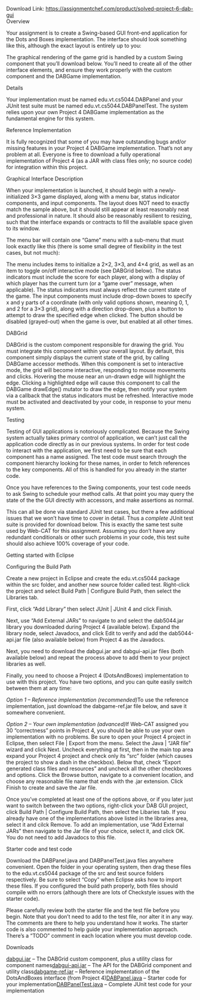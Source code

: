 Download Link: https://assignmentchef.com/product/solved-project-6-dab-gui
<br>
Overview

Your assignment is to create a Swing-based GUI front-end application for the Dots and Boxes implementation.  The interface should look something like this, although the exact layout is entirely up to you:

The graphical rendering of the game grid is handled by a custom Swing component that you’ll download below.  You’ll need to create all of the other interface elements, and ensure they work properly with the custom component and the DABGame implementation.

Details

Your implementation must be named edu.vt.cs5044.DABPanel and your JUnit test suite must be named edu.vt.cs5044.DABPanelTest.  The system relies upon your own Project 4 DABGame implementation as the fundamental engine for this system.

Reference Implementation

It is fully recognized that some of you may have outstanding bugs and/or missing features in your Project 4  DABGame implementation.  That’s not any problem at all.  Everyone is free to download a fully operational implementation of Project 4 (as a JAR with class files only; no source code) for integration within this project.

Graphical Interface Description

When your implementation is launched, it should begin with a newly-initialized 3×3 game displayed, along with a menu bar, status indicator components, and input components.  The layout does NOT need to exactly match the sample above, but it should still appear at least reasonably neat and professional in nature.  It should also be reasonably resilient to resizing, such that the interface expands or contracts to fill the available space given to its window.

The menu bar will contain one “Game” menu with a sub-menu that must look exactly like this (there is some small degree of flexibility in the test cases, but not much):

The menu includes items to initialize a 2×2, 3×3, and 4×4 grid, as well as an item to toggle on/off interactive mode (see DABGrid below).  The status indicators must include the score for each player, along with a display of which player has the current turn (or a “game over” message, when applicable).  The status indicators must always reflect the current state of the game.  The input components must include drop-down boxes to specify x and y parts of a coordinate (with only valid options shown, meaning 0, 1, and 2 for a 3×3 grid), along with a direction drop-down, plus a button to attempt to draw the specified edge when clicked.  The button should be disabled (grayed-out) when the game is over, but enabled at all other times.

DABGrid

DABGrid is the custom component responsible for drawing the grid.  You must integrate this component within your overall layout.  By default, this component simply displays the current state of the grid, by calling DABGame accessor methods.  When this component is set to interactive mode, the grid will become interactive, responding to mouse movements and clicks.  Hovering the mouse near an un-drawn edge will highlight the edge.  Clicking a highlighted edge will cause this component to call the DABGame drawEdge() mutator to draw the edge, then notify your system via a callback that the status indicators must be refreshed.  Interactive mode must be activated and deactivated by your code, in response to your menu system.







Testing

Testing of GUI applications is notoriously complicated.  Because the Swing system actually takes primary control of  application, we can’t just call the application code directly as in our previous systems.  In order for test code to interact with the application, we first need to be sure that each component has a name assigned.  The test code must search through the component hierarchy looking for these names, in order to fetch references to the key components.  All of this is handled for you already in the starter code.

Once you have references to the Swing components, your test code needs to ask Swing to schedule your method calls.  At that point you may query the state of the the GUI directly with accessors, and make assertions as normal.

This can all be done via standard JUnit test cases, but there a few additional issues that we won’t have time to cover in detail.  Thus a <em>complete</em> JUnit test suite is provided for download below.  This is exactly the same test suite used by Web-CAT for this assignment.  Assuming you don’t have any redundant conditionals or other such problems in your code, this test suite should also achieve 100% coverage of your code.

Getting started with Eclipse

Configuring the Build Path

Create a new project in Eclipse and create the edu.vt.cs5044 package within the src folder, and another new source folder called test.  Right-click the project and select Build Path | Configure Build Path, then select the Libraries tab.

First, click “Add Library” then select JUnit | JUnit 4 and click  Finish.

Next, use “Add External JARs” to navigate to and select the dab5044.jar library you downloaded during Project 4 (available below).  Expand the library node, select Javadocs, and click Edit to verify and add the dab5044-api.jar file (also available below) from Project 4 as the Javadocs.

Next, you need to download the dabgui.jar and dabgui-api.jar files (both available  below) and repeat the process above to add them to your project libraries as well.

Finally, you need to choose a Project 4 (DotsAndBoxes) implementation to use with this project.  You have two options, and you can quite easily switch between them at any time:

<em>Option 1 – Reference implementation (recommended)</em>To use the reference implementation, just download the dabgame-ref.jar file below, and save it somewhere convenient.

<em>Option 2 – Your own implementation (advanced)</em>If Web-CAT assigned you 30 “correctness” points in Project 4, you should be able to use your own implementation with no problems.  Be sure to open your Project 4 project in Eclipse, then select File | Export from the menu.  Select the Java | “JAR file” wizard and click Next.  Uncheck everything at first, then in the main top area expand your Project 4 project and check only its “src” folder (which causes the project to show a dash in the checkbox).  Below that, check “Export generated class files and resources” and uncheck all the other checkboxes and options.  Click the Browse  button, navigate to a convenient location, and choose any reasonable file name that ends with the .jar extension.  Click Finish to create and save the Jar file.

Once you’ve completed at least one of the options above, or if you later just want to switch between the two options, right-click your DAB GUI project, click Build Path | Configure Build Path, then select the Libaries tab.  If you already have one of the implementations above listed in the libraries area, select it and cilck Remove.  To add an implementation, use “Add External JARs” then navigate to the Jar file of your choice, select it, and click OK.  You do not need to add Javadocs to this file.

Starter code and test code

Download the DABPanel.java and DABPanelTest.java files anywhere convenient.  Open the folder in your operating system, then drag these files to the edu.vt.cs5044 package of the src and test source folders respectively.  Be sure to select “Copy” when Eclipse asks how to import these files.  If you configured the build path properly, both files should compile with no errors (although there are lots of Checkstyle issues with the starter code).

Please carefully review both the starter file and the test file before you begin.  Note that you don’t need to add to the test file, nor alter it in any way.  The comments are there to help you understand how it works.  The starter code is also commented to help guide your implementation approach.  There’s a “TODO” comment in each location where you must develop code.

Downloads

<a href="https://canvas.vt.edu/courses/70397/files/7167488/download?verifier=aFRO73q4efDX5vuQyLGQsSRRO2BBa2RmEgqvBedG&amp;wrap=1">dabgui.jar</a> – The DABGrid custom component, plus a utility class for component names<a href="https://canvas.vt.edu/courses/70397/files/7167487/download?verifier=bLJxQgnpbAUhVxmmRXHcVuuor9NPb5IRg4oUA8W7&amp;wrap=1">dabgui-api.jar</a> – The API for the DABGrid component and utility class<a href="https://canvas.vt.edu/courses/70397/files/7167486/download?verifier=vPwOwEtlatZBMxmjwoizGlf5dKjqEBlJr8Q7bkI8&amp;wrap=1">dabgame-ref.jar</a> – Reference implementation of the DotsAndBoxes interface (from Project 4)<a href="https://canvas.vt.edu/courses/70397/files/7167484/download?verifier=7tG99d9PWynXEs1lyxZrBYjbyTg5ZlSfFUpUL6sY&amp;wrap=1">DABPanel.java</a> – Starter code for your implementation<a href="https://canvas.vt.edu/courses/70397/files/7167483/download?verifier=3JW77o9w7RMUm8EajZDKhYBWXjSek1BH6L3uuiQQ&amp;wrap=1">DABPanelTest.java</a> – Complete JUnit test code for your implementation


